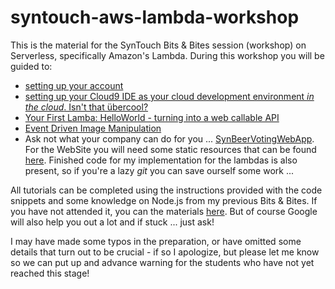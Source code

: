 # syntouch-aws-lambda-workshop
This is the material for the SynTouch Bits & Bites session (workshop) on Serverless, specifically Amazon's Lambda.
During this workshop you will be guided to:
* [setting up your account](https://github.com/mnuman/syntouch-aws-lambda-workshop/blob/master/0.%20Account%20Setup.pdf)
* [setting up your Cloud9 IDE as your cloud development environment *in the cloud*. Isn't that übercool?](https://github.com/mnuman/syntouch-aws-lambda-workshop/blob/master/1.%20Cloud9.pdf)
* [Your First Lamba: HelloWorld - turning into a web callable API](https://github.com/mnuman/syntouch-aws-lambda-workshop/blob/master/2.%20Hello%20World.pdf)
* [Event Driven Image Manipulation](https://github.com/mnuman/syntouch-aws-lambda-workshop/blob/master/3.%20Image%20Manipulation.pdf)
* Ask not what your company can do for you ... [SynBeerVotingWebApp](https://github.com/mnuman/syntouch-aws-lambda-workshop/blob/master/4.%20SynBeerVotingApp%20-%20Lambda%20powered%20website.pdf). For the WebSite you will need some static resources that can be found [here](https://github.com/mnuman/syntouch-aws-lambda-workshop/tree/master/4.%20Website). Finished code for my implementation for the lambdas is also present, so if you're a lazy *git* you can save ourself some work ...

All tutorials can be completed using the instructions provided with the code snippets and some knowledge on Node.js from my previous Bits & Bites. If you have not attended it, you can the materials [here](https://github.com/mnuman/syntouch-node-js).
But of course Google will also help you out a lot and if stuck ... just ask!

I may have made some typos in the preparation, or have omitted some details that turn out to be crucial - if so I apologize, but please let me know so we can put up and advance warning for the students who have not yet reached this stage!
